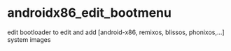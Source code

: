 # androidx86_edit_bootmenu
 edit bootloader to edit and add [android-x86, remixos, blissos, phonixos,...] system images 
